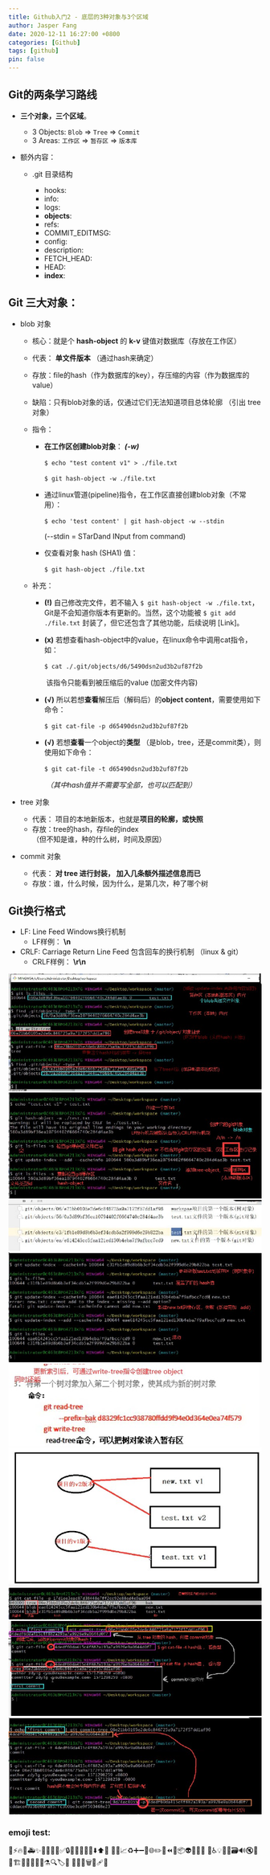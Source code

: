 ```yaml
---
title: Github入门2 - 底层的3种对象与3个区域
author: Jasper Fang
date: 2020-12-11 16:27:00 +0800
categories: [Github]
tags: [github]
pin: false
---
```


## Git的两条学习路线

* **三个对象，三个区域**。
  * 3 Objects: `Blob` => `Tree` => `Commit`
  * 3 Areas: `工作区` => `暂存区` => `版本库`

* 额外内容：

  * .git 目录结构

    * hooks: 
    * info: 
    * logs: 
    * **objects**: 
    * refs: 
    * COMMIT_EDITMSG: 
    * config: 
    * description: 
    * FETCH_HEAD: 
    * HEAD: 
    * **index**: 

    

## Git 三大对象：

* blob 对象 

  * 核心：就是个 **hash-object** 的 **k-v** 键值对数据库（存放在工作区）

  * 代表： **单文件版本**   （通过hash来确定）

  * 存放：file的hash（作为数据库的key），存压缩的内容（作为数据库的value）   

  * 缺陷：只有blob对象的话，仅通过它们无法知道项目总体轮廓  （引出 tree 对象）

  * 指令：

    * **在工作区创建blob对象**： ***(-w)***

      `$ echo "test content v1" > ./file.txt`

      `$ git hash-object -w ./file.txt`

    * 通过linux管道(pipeline)指令，在工作区直接创建blob对象（不常用）：

      `$ echo 'test content' | git hash-object -w --stdin`

      (--stdin = STarDand INput from command)

    * 仅查看对象 hash (SHA1) 值：

      `$ git hash-object ./file.txt`

  * 补充：

    * **(!)** 自己修改完文件，若不输入 `$ git hash-object -w ./file.txt`， Git是不会知道你版本有更新的。当然，这个功能被  `$ git add ./file.txt` 封装了，但它还包含了其他功能，后续说明 [Link]。

    * **(x)** 若想查看hash-object中的value，在linux命令中调用cat指令，如：

      `$ cat ./.git/objects/d6/5490dsn2ud3b2uf87f2b`

      ​      该指令只能看到被压缩后的value (加密文件内容) 

    * **(√)** 所以若想**查看**解压后（解码后）的**object content**，需要使用如下命令：

      `$ git cat-file -p d65490dsn2ud3b2uf87f2b` 

    * **(√)** 若想**查看**一个object的**类型** （是blob，tree，还是commit类），则使用如下命令：

      `$ git cat-file -t d65490dsn2ud3b2uf87f2b` 

      ​    *（其中hash值并不需要写全部，也可以匹配到）*

* tree 对象

  * 代表： 项目的本地新版本，也就是**项目的轮廓，或快照**
  * 存放：tree的hash，存file的index    
    （但不知是谁，种的什么树，时间及原因） 

* commit 对象

  * 代表： **对 tree 进行封装， 加入几条额外描述信息而已**  
  * 存放：谁，什么时候，因为什么，是第几次，种了哪个树



## Git换行格式  

* LF:  Line Feed Windows换行机制   
  * LF样例：    **\n**  
* CRLF: Carriage Return Line Feed 包含回车的换行机制 （linux & git）  
  * CRLF样例：   **\r\n**  



 ![image1](/assets/img/postimage/1.jpg "image1")  
 ![image2](/assets/img/postimage/2.jpg "image2")  
 ![image3](/assets/img/postimage/3.jpg "image3")  
 ![image4](/assets/img/postimage/4.jpg "image4")  
 ![image5](/assets/img/postimage/5.jpg "image5")  
 ![image6](/assets/img/postimage/6.jpg "image6")  
 ![image7](/assets/img/postimage/7.jpg "image7")  
 ![image8](/assets/img/postimage/8.jpg "image8")  
 ![image9](/assets/img/postimage/9.jpg "image9")  


### emoji test: 

🎨⚡️🔥🐛🚑✨📝🚀🎉💄✅🔒🔖🔧🚨🚧💚⬇️⬆️📌
📌👷📈♻️➕➖🔨🌐✏️💩⏪🔀📦👽🚚📄💥
🍱♿️💡🍻💬🗃🔊🔇👥🚸🏗📱🤡🥚🙈📸⚗🔍🏷️🌱
🚩🥅💫🗑🛂🩹🧐 